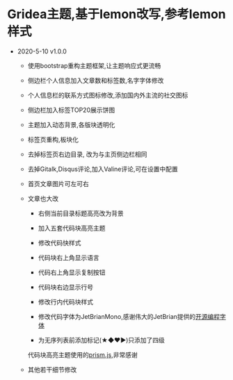 # Gridea主题,基于lemon改写,参考lemon样式

- 2020-5-10	v1.0.0

  - 使用bootstrap重构主题框架,让主题响应式更流畅

  - 侧边栏个人信息加入文章数和标签数,名字字体修改

  - 个人信息栏的联系方式图标修改,添加国内外主流的社交图标

  - 侧边栏加入标签TOP20展示饼图

  - 主题加入动态背景,各版块透明化

  - 标签页重构,板块化

  - 去掉标签页右边目录, 改为与主页侧边栏相同

  - 去掉Gitalk,Disqus评论,加入Valine评论,可在设置中配置

  - 首页文章图片可左可右

  - 文章也大改

    - 右侧当前目录标题高亮改为背景
    - 加入五套代码块高亮主题
    - 修改代码快样式
     - 代码块右上角显示语言
     - 代码右上角显示复制按钮
     - 代码块右边显示行号
     - 修改行内代码块样式
     - 修改代码字体为JetBrianMono,感谢伟大的JetBrian提供的[开源编程字体](https://www.jetbrains.com/zh-cn/lp/mono)

    - 为无序列表前添加标记(★◆♥▶)只添加了四级

    代码块高亮主题使用的[prism.js](https://prismjs.com/download.html),非常感谢

  - 其他若干细节修改